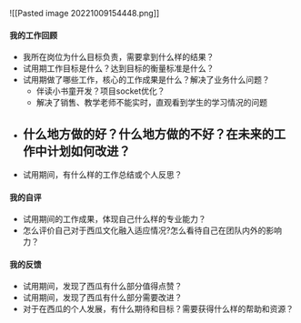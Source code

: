 

![[Pasted image 20221009154448.png]]


#### 我的工作回顾
- 我所在岗位为什么目标负责，需要拿到什么样的结果？
- 试用期工作目标是什么？达到目标的衡量标准是什么？
- 试用期做了哪些工作，核心的工作成果是什么？解决了业务什么问题？
	- 伴读小书童开发？项目socket优化？
	- 解决了销售、教学老师不能实时，直观看到学生的学习情况的问题
- 什么地方做的好？什么地方做的不好？在未来的工作中计划如何改进？
	- 
- 试用期间，有什么样的工作总结或个人反思？

#### 我的自评
- 试用期间的工作成果，体现自己什么样的专业能力？
- 怎么评价自己对于西瓜文化融入适应情况?怎么看待自己在团队内外的影响力？


#### 我的反馈
- 试用期间，发现了西瓜有什么部分值得点赞？
- 试用期间，发现了西瓜有什么部分需要改进？
- 对于在西瓜的个人发展，有什么期待和目标？需要获得什么样的帮助和资源？

